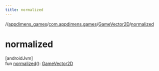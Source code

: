 ```yaml
---
title: normalized
---
```

//[appdimens_games](../../../index.html)/[com.appdimens.games](../index.html)/[GameVector2D](index.html)/[normalized](normalized.html)



# normalized



[androidJvm]\
fun [normalized](normalized.html)(): [GameVector2D](index.html)



